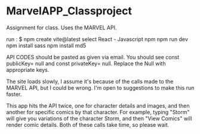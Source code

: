 # MarvelAPP_Classproject
Assignment for class. Uses the MARVEL API. 

run : 
$ npm create vite@latest 
select React - Javascript
npm 
npm run dev
npm install sass
npm install md5


API CODES should be pasted as given via email. You should see const publicKey= null and const privateKey= null. Replace the Null with appropriate keys. 

The site loads slowly, I assume it's because of the calls made to the MARVEL API, but I could be wrong. I'm open to suggestions to make this run faster. 

This app hits the API twice, one for character details and images, and then another for specific comics by that character. For example, typing "Storm" will give you variations of the character Storm, and then "View Comics" will render comic details. Both of these calls take time, so please wait. 
